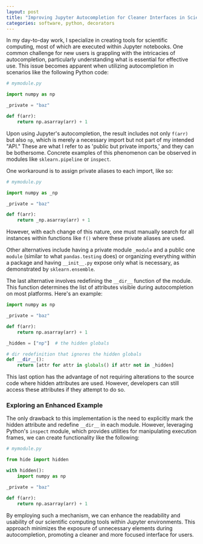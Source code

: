 ```yaml
---
layout: post
title: "Improving Jupyter Autocompletion for Cleaner Interfaces in Scientific Computing"
categories: software, python, decorators
---
```


In my day-to-day work, I specialize in creating tools for scientific computing, most of which are executed within Jupyter notebooks. One common challenge for new users is grappling with the intricacies of autocompletion, particularly understanding what is essential for effective use. This issue becomes apparent when utilizing autocompletion in scenarios like the following Python code:

```python
# mymodule.py

import numpy as np

_private = "baz"

def f(arr):
    return np.asarray(arr) + 1
```

Upon using Jupyter's autocompletion, the result includes not only `f(arr)` but also `np`, which is merely a necessary import but not part of my intended "API." These are what I refer to as 'public but private imports,' and they can be bothersome. Concrete examples of this phenomenon can be observed in modules like `sklearn.pipeline` or `inspect`.

One workaround is to assign private aliases to each import, like so:

```python
# mymodule.py

import numpy as _np

_private = "baz"

def f(arr):
    return _np.asarray(arr) + 1
```

However, with each change of this nature, one must manually search for all instances within functions like `f()` where these private aliases are used.

Other alternatives include having a private module `_module` and a public one `module` (similar to what `pandas.testing` does) or organizing everything within a package and having `__init__.py` expose only what is necessary, as demonstrated by `sklearn.ensemble`.

The last alternative involves redefining the `__dir__` function of the module. This function determines the list of attributes visible during autocompletion on most platforms. Here's an example:

```python
import numpy as np

_private = "baz"

def f(arr):
    return np.asarray(arr) + 1

_hidden = ["np"]  # the hidden globals

# dir redefinition that ignores the hidden globals
def __dir__():
    return [attr for attr in globals() if attr not in _hidden]
```

This last option has the advantage of not requiring alterations to the source code where hidden attributes are used. However, developers can still access these attributes if they attempt to do so.

### Exploring an Enhanced Example

The only drawback to this implementation is the need to explicitly mark the hidden attribute and redefine `__dir__` in each module. However, leveraging Python's `inspect` module, which provides utilities for manipulating execution frames, we can create functionality like the following:

```python
# mymodule.py

from hide import hidden

with hidden():
    import numpy as np

_private = "baz"

def f(arr):
    return np.asarray(arr) + 1
```

By employing such a mechanism, we can enhance the readability and usability of our scientific computing tools within Jupyter environments. This approach minimizes the exposure of unnecessary elements during autocompletion, promoting a cleaner and more focused interface for users.
